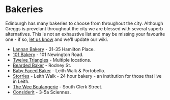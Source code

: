 # Bakeries

Edinburgh has many bakeries to choose from throughout the city. Although Greggs is prevelant throughout the city we are blessed with several superb alternatives. This is not an exhaustive list and may be missing your favourite one - if so, [let us know](mailto:reddit@cockjuggling.uk?subject=wiki) and we'll update our wiki.

* [Lannan Bakery](https://www.lannanbakery.com/) - 31-35 Hamilton Place.
* [101 Bakery](https://www.101bakery.com/) - 101 Newington Road.
* [Twelve Triangles](https://twelvetriangles.co.uk/) - Multiple locations.
* [Bearded Baker](https://www.instagram.com/beardedbakerscot/?hl=en) - Rodney St.
* [Baby Faced Baker](https://www.babyfacedbaker.com/) - Leith Walk & Portobello.
* [Storries](https://www.facebook.com/p/Storries-bakery-leith-walk-100067587771973) - Leith Walk - 24 hour bakery - an institution for those that live in Leith. 
* [The Wee Boulangerie](https://theweeboulangerie.co.uk/wp/) - South Clerk Street.
* [Considerit](https://www.consideritchocolate.com/) - 3-5a Sciennes.
